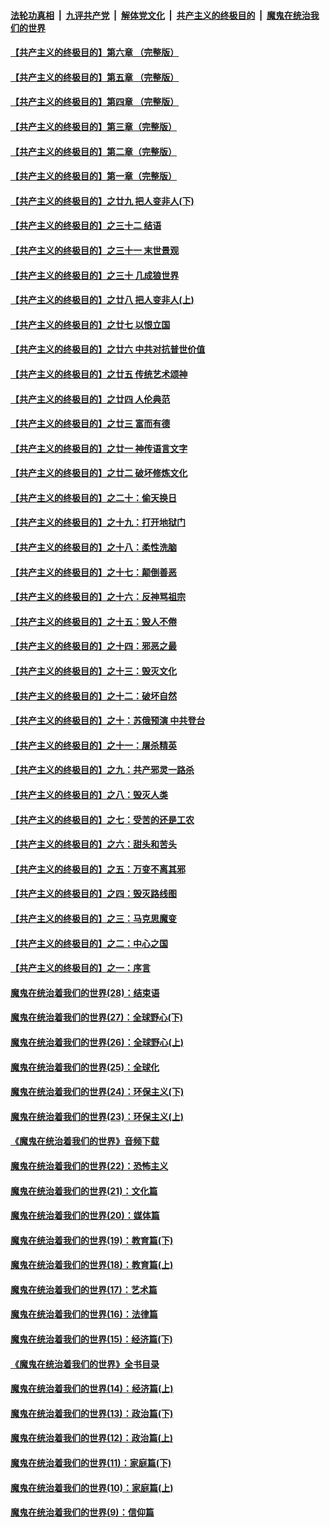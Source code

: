 

####  [法轮功真相](../../../../basic/blob/master/README.md?t=04080301) &nbsp;|&nbsp; [九评共产党](../../../../9ping.md/blob/master/README.md?t=04080301) &nbsp;|&nbsp; [解体党文化](../../../../jtdwh.md/blob/master/README.md?t=04080301)  &nbsp;|&nbsp; [共产主义的终极目的](../../../../gczydzjmd.md/blob/master/README.md?t=04080301) &nbsp;|&nbsp; [魔鬼在统治我们的世界](../../../../mgztzwmdsj.md/blob/master/README.md?t=04080301) 

#### [【共产主义的终极目的】第六章 （完整版）](../pages/nsc422/n11428913.md?t=04080301) 

#### [【共产主义的终极目的】第五章 （完整版）](../pages/nsc422/n11428912.md?t=04080301) 

#### [【共产主义的终极目的】第四章 （完整版）](../pages/nsc422/n11428907.md?t=04080301) 

#### [【共产主义的终极目的】第三章（完整版）](../pages/nsc422/n11428848.md?t=04080301) 

#### [【共产主义的终极目的】第二章（完整版）](../pages/nsc422/n11428831.md?t=04080301) 

#### [【共产主义的终极目的】第一章（完整版）](../pages/nsc422/n11417651.md?t=04080301) 

#### [【共产主义的终极目的】之廿九 把人变非人(下)](../pages/nsc422/n11344140.md?t=04080301) 

#### [【共产主义的终极目的】之三十二 结语](../pages/nsc422/n11360535.md?t=04080301) 

#### [【共产主义的终极目的】之三十一 末世景观](../pages/nsc422/n11351129.md?t=04080301) 

#### [【共产主义的终极目的】之三十 几成狼世界](../pages/nsc422/n11348280.md?t=04080301) 

#### [【共产主义的终极目的】之廿八 把人变非人(上)](../pages/nsc422/n11340492.md?t=04080301) 

#### [【共产主义的终极目的】之廿七 以恨立国](../pages/nsc422/n11336944.md?t=04080301) 

#### [【共产主义的终极目的】之廿六 中共对抗普世价值](../pages/nsc422/n11324785.md?t=04080301) 

#### [【共产主义的终极目的】之廿五 传统艺术颂神](../pages/nsc422/n11296396.md?t=04080301) 

#### [【共产主义的终极目的】之廿四 人伦典范](../pages/nsc422/n11296397.md?t=04080301) 

#### [【共产主义的终极目的】之廿三 富而有德](../pages/nsc422/n11283598.md?t=04080301) 

#### [【共产主义的终极目的】之廿一 神传语言文字](../pages/nsc422/n11263265.md?t=04080301) 

#### [【共产主义的终极目的】之廿二 破坏修炼文化](../pages/nsc422/n11245728.md?t=04080301) 

#### [【共产主义的终极目的】之二十：偷天换日](../pages/nsc422/n11238846.md?t=04080301) 

#### [【共产主义的终极目的】之十九：打开地狱门](../pages/nsc422/n11206376.md?t=04080301) 

#### [【共产主义的终极目的】之十八：柔性洗脑](../pages/nsc422/n11199994.md?t=04080301) 

#### [【共产主义的终极目的】之十七：颠倒善恶](../pages/nsc422/n11179782.md?t=04080301) 

#### [【共产主义的终极目的】之十六：反神骂祖宗](../pages/nsc422/n11166798.md?t=04080301) 

#### [【共产主义的终极目的】之十五：毁人不倦](../pages/nsc422/n11166792.md?t=04080301) 

#### [【共产主义的终极目的】之十四：邪恶之最](../pages/nsc422/n11150249.md?t=04080301) 

#### [【共产主义的终极目的】之十三：毁灭文化](../pages/nsc422/n11135227.md?t=04080301) 

#### [【共产主义的终极目的】之十二：破坏自然](../pages/nsc422/n11135214.md?t=04080301) 

#### [【共产主义的终极目的】之十：苏俄预演 中共登台](../pages/nsc422/n11118424.md?t=04080301) 

#### [【共产主义的终极目的】之十一：屠杀精英](../pages/nsc422/n11118442.md?t=04080301) 

#### [【共产主义的终极目的】之九：共产邪灵一路杀](../pages/nsc422/n11114139.md?t=04080301) 

#### [【共产主义的终极目的】之八：毁灭人类](../pages/nsc422/n11108503.md?t=04080301) 

#### [【共产主义的终极目的】之七：受苦的还是工农](../pages/nsc422/n11101809.md?t=04080301) 

#### [【共产主义的终极目的】之六：甜头和苦头](../pages/nsc422/n11096971.md?t=04080301) 

#### [【共产主义的终极目的】之五：万变不离其邪](../pages/nsc422/n11091285.md?t=04080301) 

#### [【共产主义的终极目的】之四：毁灭路线图](../pages/nsc422/n11086284.md?t=04080301) 

#### [【共产主义的终极目的】之三：马克思魔变](../pages/nsc422/n11061941.md?t=04080301) 

#### [【共产主义的终极目的】之二：中心之国](../pages/nsc422/n11047728.md?t=04080301) 

#### [【共产主义的终极目的】之一：序言](../pages/nsc422/n11086077.md?t=04080301) 

#### [魔鬼在统治着我们的世界(28)：结束语](../pages/nsc422/n10936246.md?t=04080301) 

#### [魔鬼在统治着我们的世界(27)：全球野心(下)](../pages/nsc422/n10928319.md?t=04080301) 

#### [魔鬼在统治着我们的世界(26)：全球野心(上)](../pages/nsc422/n10900318.md?t=04080301) 

#### [魔鬼在统治着我们的世界(25)：全球化](../pages/nsc422/n10788205.md?t=04080301) 

#### [魔鬼在统治着我们的世界(24)：环保主义(下)](../pages/nsc422/n10695307.md?t=04080301) 

#### [魔鬼在统治着我们的世界(23)：环保主义(上)](../pages/nsc422/n10688613.md?t=04080301) 

#### [《魔鬼在统治着我们的世界》音频下载](../pages/nsc422/n10635553.md?t=04080301) 

#### [魔鬼在统治着我们的世界(22)：恐怖主义](../pages/nsc422/n10614727.md?t=04080301) 

#### [魔鬼在统治着我们的世界(21)：文化篇](../pages/nsc422/n10597706.md?t=04080301) 

#### [魔鬼在统治着我们的世界(20)：媒体篇](../pages/nsc422/n10586579.md?t=04080301) 

#### [魔鬼在统治着我们的世界(19)：教育篇(下)](../pages/nsc422/n10564808.md?t=04080301) 

#### [魔鬼在统治着我们的世界(18)：教育篇(上)](../pages/nsc422/n10526970.md?t=04080301) 

#### [魔鬼在统治着我们的世界(17)：艺术篇](../pages/nsc422/n10499093.md?t=04080301) 

#### [魔鬼在统治着我们的世界(16)：法律篇](../pages/nsc422/n10485969.md?t=04080301) 

#### [魔鬼在统治着我们的世界(15)：经济篇(下)](../pages/nsc422/n10469975.md?t=04080301) 

#### [《魔鬼在统治着我们的世界》全书目录](../pages/nsc422/n10464261.md?t=04080301) 

#### [魔鬼在统治着我们的世界(14)：经济篇(上)](../pages/nsc422/n10457370.md?t=04080301) 

#### [魔鬼在统治着我们的世界(13)：政治篇(下)](../pages/nsc422/n10448270.md?t=04080301) 

#### [魔鬼在统治着我们的世界(12)：政治篇(上)](../pages/nsc422/n10444576.md?t=04080301) 

#### [魔鬼在统治着我们的世界(11)：家庭篇(下)](../pages/nsc422/n10440961.md?t=04080301) 

#### [魔鬼在统治着我们的世界(10)：家庭篇(上)](../pages/nsc422/n10435448.md?t=04080301) 

#### [魔鬼在统治着我们的世界(9)：信仰篇](../pages/nsc422/n10432159.md?t=04080301) 

